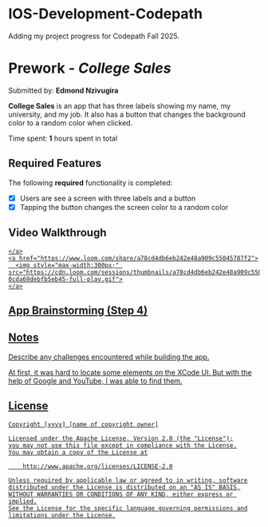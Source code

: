 # IOS-Development-Codepath
Adding my project progress for Codepath Fall 2025.

# Prework - *College Sales*

Submitted by: **Edmond Nzivugira**

**College Sales** is an app that has three labels showing my name, my university, and my job. It also has a button that changes the background color to a random color when clicked. 

Time spent: **1** hours spent in total

## Required Features

The following **required** functionality is completed:

- [x] Users are see a screen with three labels and a button
- [x] Tapping the button changes the screen color to a random color
 
## Video Walkthrough


<div>
    <a href="https://www.loom.com/share/a78cd4db6eb242e48a909c55045787f2">

    </a>
    <a href="https://www.loom.com/share/a78cd4db6eb242e48a909c55045787f2">
      <img style="max-width:300px;" src="https://cdn.loom.com/sessions/thumbnails/a78cd4db6eb242e48a909c55045787f2-0cda69debfb5eb45-full-play.gif">
    </a>
  </div>

## App Brainstorming (Step 4)

## Notes

Describe any challenges encountered while building the app.

At first, it was hard to locate some elements on the XCode UI. But with the help of Google and YouTube, I was able to find them.

## License

    Copyright [yyyy] [name of copyright owner]

    Licensed under the Apache License, Version 2.0 (the "License");
    you may not use this file except in compliance with the License.
    You may obtain a copy of the License at

        http://www.apache.org/licenses/LICENSE-2.0

    Unless required by applicable law or agreed to in writing, software
    distributed under the License is distributed on an "AS IS" BASIS,
    WITHOUT WARRANTIES OR CONDITIONS OF ANY KIND, either express or implied.
    See the License for the specific language governing permissions and
    limitations under the License.
